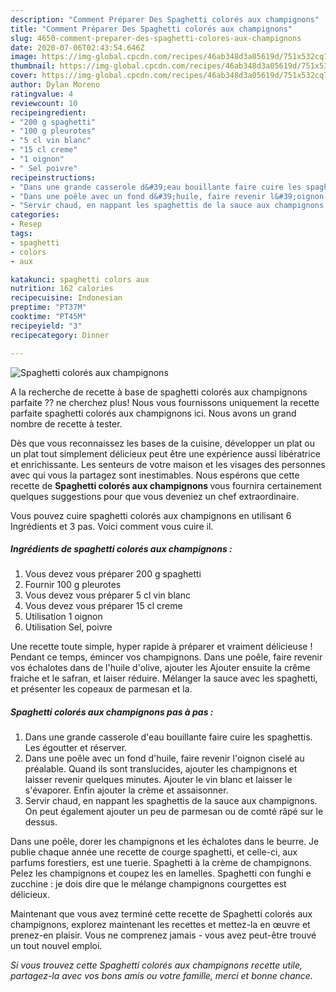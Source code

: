 ```yaml
---
description: "Comment Préparer Des Spaghetti colorés aux champignons"
title: "Comment Préparer Des Spaghetti colorés aux champignons"
slug: 4650-comment-preparer-des-spaghetti-colores-aux-champignons
date: 2020-07-06T02:43:54.646Z
image: https://img-global.cpcdn.com/recipes/46ab348d3a05619d/751x532cq70/spaghetti-colores-aux-champignons-photo-principale-de-la-recette.jpg
thumbnail: https://img-global.cpcdn.com/recipes/46ab348d3a05619d/751x532cq70/spaghetti-colores-aux-champignons-photo-principale-de-la-recette.jpg
cover: https://img-global.cpcdn.com/recipes/46ab348d3a05619d/751x532cq70/spaghetti-colores-aux-champignons-photo-principale-de-la-recette.jpg
author: Dylan Moreno
ratingvalue: 4
reviewcount: 10
recipeingredient:
- "200 g spaghetti"
- "100 g pleurotes"
- "5 cl vin blanc"
- "15 cl creme"
- "1 oignon"
- " Sel poivre"
recipeinstructions:
- "Dans une grande casserole d&#39;eau bouillante faire cuire les spaghettis. Les égoutter et réserver."
- "Dans une poêle avec un fond d&#39;huile, faire revenir l&#39;oignon ciselé au préalable. Quand ils sont translucides, ajouter les champignons et laisser revenir quelques minutes. Ajouter le vin blanc et laisser le s&#39;évaporer. Enfin ajouter la crème et assaisonner."
- "Servir chaud, en nappant les spaghettis de la sauce aux champignons. On peut également ajouter un peu de parmesan ou de comté râpé sur le dessus."
categories:
- Resep
tags:
- spaghetti
- colors
- aux

katakunci: spaghetti colors aux 
nutrition: 162 calories
recipecuisine: Indonesian
preptime: "PT37M"
cooktime: "PT45M"
recipeyield: "3"
recipecategory: Dinner

---
```



![Spaghetti colorés aux champignons](https://img-global.cpcdn.com/recipes/46ab348d3a05619d/751x532cq70/spaghetti-colores-aux-champignons-photo-principale-de-la-recette.jpg)

A la recherche de recette à base de spaghetti colorés aux champignons parfaite ?? ne cherchez plus! Nous vous fournissons uniquement la recette parfaite spaghetti colorés aux champignons ici. Nous avons un grand nombre de recette à tester.

Dès que vous reconnaissez les bases de la cuisine, développer un plat ou un plat tout simplement délicieux peut être une expérience aussi libératrice et enrichissante. Les senteurs de votre maison et les visages des personnes avec qui vous la partagez sont inestimables. Nous espérons que cette recette de <strong> Spaghetti colorés aux champignons </strong> vous fournira certainement quelques suggestions pour que vous deveniez un chef extraordinaire.

<!--inarticleads1-->

Vous pouvez cuire spaghetti colorés aux champignons en utilisant 6 Ingrédients et 3 pas. Voici comment vous cuire il.

##### Ingrédients de spaghetti colorés aux champignons :

1. Vous devez vous préparer 200 g spaghetti
1. Fournir 100 g pleurotes
1. Vous devez vous préparer 5 cl vin blanc
1. Vous devez vous préparer 15 cl creme
1. Utilisation 1 oignon
1. Utilisation  Sel, poivre


Une recette toute simple, hyper rapide à préparer et vraiment délicieuse ! Pendant ce temps, émincer vos champignons. Dans une poêle, faire revenir vos échalotes dans de l&#39;huile d&#39;olive, ajouter les Ajouter ensuite la crême fraiche et le safran, et laiser réduire. Mélanger la sauce avec les spaghetti, et présenter les copeaux de parmesan et la. 

<!--inarticleads2-->

##### Spaghetti colorés aux champignons pas à pas :

1. Dans une grande casserole d&#39;eau bouillante faire cuire les spaghettis. Les égoutter et réserver.
1. Dans une poêle avec un fond d&#39;huile, faire revenir l&#39;oignon ciselé au préalable. Quand ils sont translucides, ajouter les champignons et laisser revenir quelques minutes. Ajouter le vin blanc et laisser le s&#39;évaporer. Enfin ajouter la crème et assaisonner.
1. Servir chaud, en nappant les spaghettis de la sauce aux champignons. On peut également ajouter un peu de parmesan ou de comté râpé sur le dessus.


Dans une poêle, dorer les champignons et les échalotes dans le beurre. Je publie chaque année une recette de courge spaghetti, et celle-ci, aux parfums forestiers, est une tuerie. Spaghetti à la crème de champignons. Pelez les champignons et coupez les en lamelles. Spaghetti con funghi e zucchine : je dois dire que le mélange champignons courgettes est délicieux. 

<!--inarticleads1-->

<p>
Maintenant que vous avez terminé cette recette de Spaghetti colorés aux champignons, explorez maintenant les recettes et mettez-la en œuvre et prenez-en plaisir. Vous ne comprenez jamais - vous avez peut-être trouvé un tout nouvel emploi.
</p>

<p>
<i>Si vous trouvez cette Spaghetti colorés aux champignons recette utile, partagez-la avec vos bons amis ou votre famille, merci et bonne chance.</i>
</p>
